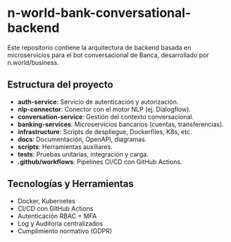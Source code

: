 # n-world-bank-conversational-backend

Este repositorio contiene la arquitectura de backend basada en microservicios para el bot conversacional de Banca, desarrollado por n.world/business.

## Estructura del proyecto

- **auth-service**: Servicio de autenticación y autorización.
- **nlp-connector**: Conector con el motor NLP (ej. Dialogflow).
- **conversation-service**: Gestión del contexto conversacional.
- **banking-services**: Microservicios bancarios (cuentas, transferencias).
- **infrastructure**: Scripts de despliegue, Dockerfiles, K8s, etc.
- **docs**: Documentación, OpenAPI, diagramas.
- **scripts**: Herramientas auxiliares.
- **tests**: Pruebas unitarias, integración y carga.
- **.github/workflows**: Pipelines CI/CD con GitHub Actions.

## Tecnologías y Herramientas

- Docker, Kubernetes
- CI/CD con GitHub Actions
- Autenticación RBAC + MFA
- Log y Auditoría centralizados
- Cumplimiento normativo (GDPR)


